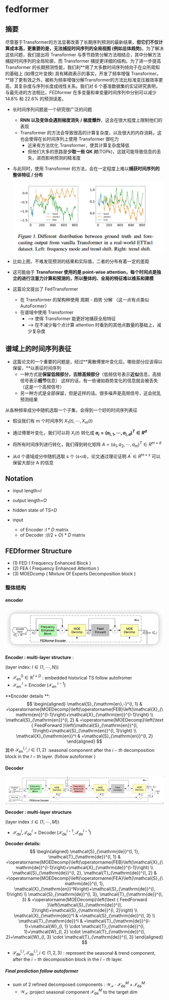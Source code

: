 # fedformer

## 摘要

尽管基于Transformer的方法显著改善了长期序列预测的最新结果，**但它们不仅计算成本高，更重要的是，无法捕捉时间序列的全局视图 (例如总体趋势)**。为了解决这些问题，我们提出将 Transformer 与季节趋势分解方法相结合，其中分解方法捕捉时间序列的全局轮廓，而 Transformer 捕捉更详细的结构。为了进一步提高 Transformer 的长期预测性能，我们利**用了大多数时间序列倾向于在众所周知的基础上 (如傅立叶变换) 具有稀疏表示的事实，开发了频率增强 Transformer。**除了更有效之外，被称为频率增强分解Transformer的方法比标准变压器效率更高，其复杂度与序列长度成线性关系。我们对 6 个基准数据集的实证研究表明，与最先进的方法相比，FEDformer 在多变量和单变量时间序列中分别可以减少 14.8% 和 22.6% 的预测误差。

- 长时间序列问题是一个研究很广泛的问题

  - **RNN 以及变体会遇到梯度消失 / 梯度爆炸**，这会在很大程度上限制他们的表现
  - Transformer 的方法会导致很高的计算复杂度，以及很大的内存消耗，这也会使得在长时间序列上使用 Transformer 很吃力
    - 近来有方法优化 Transformer，使其计算复杂度降低
    - 但他们大多的思路是**少取一些 QK 对**(TOPk)，这就可能导致信息的丢失，进而影响预测的精准度

- 与此同时，使用 Transformer 的方法，会在一定程度上难以**捕获时间序列的整体特征 / 分布**

   ![image-20230415095353760](fedformer.assets/image-20230415095353760.png)

- 比如上图，不难发现预测的结果和实际值，二者的分布有着一定的差距
- 这可能由于 **Transformer 使用的是 point-wise attention，每个时间点是独立的进行注意力计算和预测的，所以整体的、全局的特征难以维系和建模**

- 这篇论文提出了 FedTransformer
  - 在 Transformer 的架构种使用 周期 - 趋势 分解 （这一点有点类似 AutoFormer）
  - 在谱域中使用 Transformer
    - ——> 使得 Transformer 能更好地捕获全局特征
    - ——> 在不减少每个点计算 attention 时看到的其他点数量的基础上，减少复杂度

## 谱域上的时间序列表征

- 这篇论文的一个重要的问题是，经过**离散傅里叶变化后，哪些部分应该得以保留，**以表征时间序列
  - 一种方式是**保留低频部分，去除高频部分**（低频信号表示**近似**信息，高频信号表示**细节**信息）				这样的话，有一些诸如趋势变化的信息就会被丢失（这是一个高频信号）
  - 另一种方式是全部保留，但是这样的话。很多噪声是高频信号，这会扰乱预测结果

从各种频率成分中随机选取一个子集，会得到一个好的时间序列表征

- 假设我们有 m 个时间序列 $X_1(t), \cdots, X_m(t)$

- 通过傅里叶变化，我们可以将 $X_i (t)$ 转化成 **$a_i=\left(a_{i, 1}, \cdots, a_{i, d}\right)^T \in R^d$**

- 将所有时间序列进行转化，我们得到转化矩阵 $A=\left(a_1, a_2, \cdots, a_m\right)^T \in R^{m \times d}$

- 从d 个谱域成分中随机选取 s 个 (s<d)，论文通过理论证明 $A^{\prime} \in R^{m \times s}$ 可以保留大部分 A 的信息

## Notation

-  input length=$I$

- output length=$O$

- hidden state of TS=$D$

- input

  -  of Encoder :$I*D$ matrix
  - of Decoder :($I/2+O$) * $D$ matrix

  

## FEDformer Structure

-  (1)  FED ( Frequency Enhanced Block )
- (2) FEA ( Frequency Enhanced Attention )
- (3) MOEDcomp ( Mixture Of Experts Decomposition block )

### 整体结构

#### encoder

![figure2](fedformer.assets/img300.png)

**Encoder : multi-layer structure** :

(layer index:   $l \in\{1, \cdots, N\}$)

- $\mathcal{X}_{\mathrm{en}}^0 \in \mathbb{R}^{I \times D}$ : embedded historical TS  follow autofromer 
- $\mathcal{X}_{\text {en }}^l=\operatorname{Encoder}\left(\mathcal{X}_{\text {en }}^{l-1}\right)$

**Encoder details **:
$$
\begin{aligned}
\mathcal{S}_{\mathrm{en},-}^{l, 1} & =\operatorname{MOEDecomp}\left(\operatorname{FEB}\left(\mathcal{X}_{\mathrm{en}}^{l-1}\right)+\mathcal{X}_{\mathrm{en}}^{l-1}\right) \\
\mathcal{S}_{\mathrm{en}}^{l, 2} & =\operatorname{MOEDecomp}\left(\text { FeedForward }\left(\mathcal{S}_{\mathrm{en}}^{l, 1}\right)+\mathcal{S}_{\mathrm{en}}^{l, 1}\right) \\
\mathcal{X}_{\mathrm{en}}^l & =\mathcal{S}_{\mathrm{en}}^{l, 2}
\end{aligned}
$$
其中 $\mathcal{S}_{\mathrm{en}}^{l, i}, i \in\{1,2\}$ :seasonal component after the $i-th$  decomposition block in the $l-th$ layer.  (follow autoformer )

#### Decoder

 ![image-20230415102804895](fedformer.assets/image-20230415102804895.png)

**Decoder : multi-layer structure**

(layer index :$l \in\{1, \cdots, M\}$)

- $\mathcal{X}_{\mathrm{de}}^l, \mathcal{T}_{\mathrm{de}}^l=\operatorname{Decoder}\left(\mathcal{X}_{\mathrm{de}}^{l-1}, \mathcal{T}_{\mathrm{de}}^{l-1}\right)$

**Decoder details:**
$$
\begin{aligned}
\mathcal{S}_{\mathrm{de}}^{l, 1}, \mathcal{T}_{\mathrm{de}}^{l, 1} & =\operatorname{MOEDecomp}\left(\operatorname{FEB}\left(\mathcal{X}_{\mathrm{de}}^{l-1}\right)+\mathcal{X}_{\mathrm{de}}^{l-1}\right) \\
\mathcal{S}_{\mathrm{de}}^{l, 2}, \mathcal{T}_{\mathrm{de}}^{l, 2} & =\operatorname{MOEDecomp}\left(\operatorname{FEA}\left(\mathcal{S}_{\mathrm{de}}^{l, 1}, \mathcal{X}_{\mathrm{en}}^N\right)+\mathcal{S}_{\mathrm{de}}^{l, 1}\right) \\
\mathcal{S}_{\mathrm{de}}^{l, 3}, \mathcal{T}_{\mathrm{de}}^{l, 3} & =\operatorname{MOEDecomp}\left(\text { FeedForward }\left(\mathcal{S}_{\mathrm{de}}^{l, 2}\right)+\mathcal{S}_{\mathrm{de}}^{l, 2}\right) \\
\mathcal{X}_{\mathrm{de}}^l & =\mathcal{S}_{\mathrm{de}}^{l, 3} \\
\mathcal{T}_{\mathrm{de}}^l & =\mathcal{T}_{\mathrm{de}}^{l-1}+\mathcal{W}_{l, 1} \cdot \mathcal{T}_{\mathrm{de}}^{l, 1}+\mathcal{W}_{l, 2} \cdot \mathcal{T}_{\mathrm{de}}^{l, 2}+\mathcal{W}_{l, 3} \cdot \mathcal{T}_{\mathrm{de}}^{l, 3}
\end{aligned}
$$

-  $\mathcal{S}_{\mathrm{de}}^{l, i}, \mathcal{T}_{\mathrm{de}}^{l, i}, i \in\{1,2,3\}$ : represent the seasonal & trend component, after the $i-th$ decomposition block in the $l-th$ layer.

#####  Final prediction     follow  autoformer 

- sum of 2 refined decomposed components :   $\mathcal{W}_{\mathcal{S}} \cdot \mathcal{X}_{\mathrm{de}}^M+\mathcal{T}_{\mathrm{de}}^M$
  - $\mathcal{W}_{\mathcal{S}}$ :project seasonal component $\mathcal{X}_{\mathrm{de}}^M$ to the target dim

